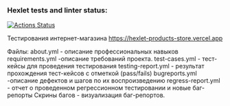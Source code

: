 ### Hexlet tests and linter status:
[![Actions Status](https://github.com/MariyaMalaya/qa-engineer-project-84/actions/workflows/hexlet-check.yml/badge.svg)](https://github.com/MariyaMalaya/qa-engineer-project-84/actions)

Тестирования интернет-магазина https://hexlet-products-store.vercel.app

Файлы:
about.yml - описание профессиональных навыков 
requirements.yml -описание требований проекта.
test-cases.yml - тест-кейсы для проведения тестирования
testing-report.yml - результат прохождения тест-кейсов с отметкой (pass/fails)
bugreports.yml -описание дефектов и шагов по их воспроизведению
regress-report.yml - отчет о проведенном регрессионном тестировании и новые баг-репорты
Скрины багов - визуализация баг-репортов.
